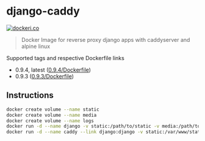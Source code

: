 # django-caddy

[![dockeri.co](http://dockeri.co/image/lgatica/django-caddy)](https://registry.hub.docker.com/lgatica/django-caddy/)

> Docker Image for reverse proxy django apps with caddyserver and alpine linux

Supported tags and respective Dockerfile links

- 0.9.4, latest ([0.9.4/Dockerfile](https://github.com/lgaticaq/django-caddy/blob/master/0.9.4/Dockerfile))
- 0.9.3 ([0.9.3/Dockerfile](https://github.com/lgaticaq/django-caddy/blob/master/0.9.3/Dockerfile))

## Instructions

```bash
docker create volume --name static
docker create volume --name media
docker create volume --name logs
docker run -d --name django -v static:/path/to/static -v media:/path/to/media -e PORT 8000 your-django-image-with-gunicorn
docker run -d --name caddy --link django:django -v static:/var/www/static -v media:/var/www/media -v logs:/var/log -e PORT 8000 lgatica/django-caddy
```
